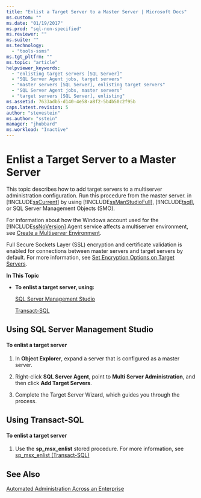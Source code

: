 ```yaml
---
title: "Enlist a Target Server to a Master Server | Microsoft Docs"
ms.custom: ""
ms.date: "01/19/2017"
ms.prod: "sql-non-specified"
ms.reviewer: ""
ms.suite: ""
ms.technology: 
  - "tools-ssms"
ms.tgt_pltfrm: ""
ms.topic: "article"
helpviewer_keywords: 
  - "enlisting target servers [SQL Server]"
  - "SQL Server Agent jobs, target servers"
  - "master servers [SQL Server], enlisting target servers"
  - "SQL Server Agent jobs, master servers"
  - "target servers [SQL Server], enlisting"
ms.assetid: 7633adb5-d140-4e58-a8f2-5b4b50c2f95b
caps.latest.revision: 5
author: "stevestein"
ms.author: "sstein"
manager: "jhubbard"
ms.workload: "Inactive"
---
```

# Enlist a Target Server to a Master Server
This topic describes how to add target servers to a multiserver administration configuration. Run this procedure from the master server. in [!INCLUDE[ssCurrent](../../includes/sscurrent_md.md)] by using [!INCLUDE[ssManStudioFull](../../includes/ssmanstudiofull_md.md)], [!INCLUDE[tsql](../../includes/tsql_md.md)], or SQL Server Management Objects (SMO).  
  
For information about how the Windows account used for the [!INCLUDE[ssNoVersion](../../includes/ssnoversion_md.md)] Agent service affects a multiserver environment, see [Create a Multiserver Environment](../../ssms/agent/create-a-multiserver-environment.md).  
  
Full Secure Sockets Layer (SSL) encryption and certificate validation is enabled for connections between master servers and target servers by default. For more information, see [Set Encryption Options on Target Servers](../../ssms/agent/set-encryption-options-on-target-servers.md).  
  
**In This Topic**  
  
-   **To enlist a target server, using:**  
  
    [SQL Server Management Studio](#SSMSProcedure)  
  
    [Transact-SQL](#TsqlProcedure)  
  
## <a name="SSMSProcedure"></a>Using SQL Server Management Studio  
  
#### To enlist a target server  
  
1.  In **Object Explorer**, expand a server that is configured as a master server.  
  
2.  Right-click **SQL Server Agent**, point to **Multi Server Administration**, and then click **Add Target Servers**.  
  
3.  Complete the Target Server Wizard, which guides you through the process.  
  
## <a name="TsqlProcedure"></a>Using Transact-SQL  
  
#### To enlist a target server  
  
1.  Use the **sp_msx_enlist** stored procedure.  For more information, see [sp_msx_enlist (Transact-SQL)](http://msdn.microsoft.com/en-us/ceb3b2bc-0cc4-48d8-9bdc-6a809556e35f)  
  
## See Also  
[Automated Administration Across an Enterprise](../../ssms/agent/automated-administration-across-an-enterprise.md)  
  

